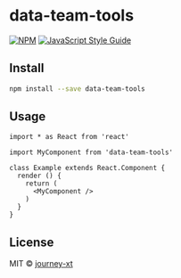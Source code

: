 # data-team-tools

> 

[![NPM](https://img.shields.io/npm/v/data-team-tools.svg)](https://www.npmjs.com/package/data-team-tools) [![JavaScript Style Guide](https://img.shields.io/badge/code_style-standard-brightgreen.svg)](https://standardjs.com)

## Install

```bash
npm install --save data-team-tools
```

## Usage

```tsx
import * as React from 'react'

import MyComponent from 'data-team-tools'

class Example extends React.Component {
  render () {
    return (
      <MyComponent />
    )
  }
}
```

## License

MIT © [journey-xt](https://github.com/journey-xt)
